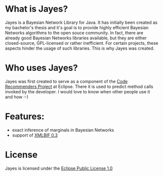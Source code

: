 # What is Jayes?

Jayes is a Bayesian Network Library for Java. It has initially been created as my bachelor's thesis
and it's goal is to provide highly efficient Bayesian Networks algorithms to the open souce community.
In fact, there are already good Bayesian Networks libraries available, but they are either closed-source,
GPL-licensed or rather inefficient. For certain projects, these aspects hinder the usage of such libraries.
This is why Jayes was created.

# Who uses Jayes?

Jayes was first created to serve as a component of the [Code Recommenders Project](http://www.eclipse.org/recommenders/) at Eclipse.
There it is used to predict method calls invoked by the developer.
I would love to know when other people use it and how :-) 

# Features:
- exact inference of marginals in Bayesian Networks
- support of [XMLBIF 0.3](http://www.cs.cmu.edu/~fgcozman/Research/InterchangeFormat/)

# License

Jayes is licensed under the [Eclipse Public License 1.0](http://www.eclipse.org/legal/epl-v10.html)